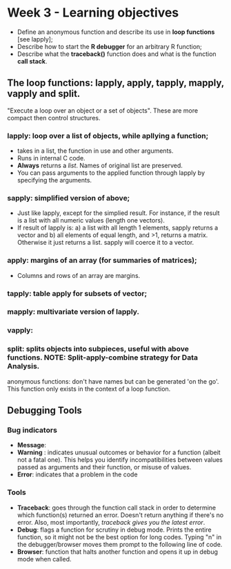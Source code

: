 # Week 3 - Learning objectives 

* Define an anonymous function and describe its use in **loop functions** [see lapply];
* Describe how to start the **R debugger** for an arbitrary R function;
* Describe what the **traceback()** function does and what is the function **call stack**.

## The loop functions: lapply, apply, tapply, mapply, vapply and split.

"Execute a loop over an object or a set of objects". These are more compact then control structures.

### lapply: loop over a list of objects, while apllying a function;
* takes in a list, the function in use and other arguments.
* Runs in internal C code.
* **Always** returns a *list*. Names of original list are preserved.
* You can pass arguments to the applied function through lapply by specifying the arguments.
### sapply: simplified version of above;
* Just like lapply, except for the simplied result. For instance, if the result is a list with all numeric values (length one vectors).
* If result of lapply is: a) a list with all length 1 elements, sapply returns a vector and b) all elements of equal length, and >1, returns a matrix. Otherwise it just returns a list. 
sapply will coerce it to a vector. 
### apply: margins of an array (for summaries of matrices);
* Columns and rows of an array are margins.
### tapply: table apply for subsets of vector;
### mapply: multivariate version of lapply.
### vapply:

### split: splits objects into subpieces, useful with above functions. NOTE: Split-apply-combine strategy for Data Analysis.

anonymous functions: don't have names but can be generated 'on the go'. This function only exists in the context of a loop function. 
## Debugging Tools
### Bug indicators
* **Message**: 
* **Warning** : indicates unusual outcomes or behavior for a function (albeit not a fatal one). This helps you identify incompatibilities between values passed as arguments and their function, or misuse of values. 
* **Error**: indicates that a problem in the code

### Tools
* **Traceback**: goes through the function call stack in order to determine which function(s) returned an error. Doesn't return anything if there's no error. Also, most importantly, *traceback gives you the latest error*. 
* **Debug**: flags a function for scrutiny in debug mode. Prints the entire function, so it might not be the best option for long codes. Typing "n" in the debugger/browser moves them prompt to the following line of code.  
* **Browser**: function that halts another function and opens it up in debug mode when called.
